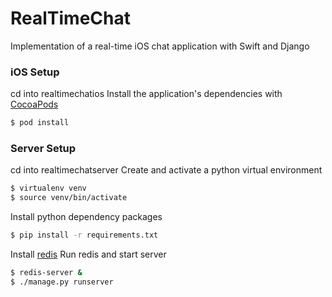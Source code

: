 # RealTimeChat

Implementation of a real-time iOS chat application with Swift and Django

### iOS Setup

cd into realtimechatios
Install the application's dependencies with [CocoaPods](https://cocoapods.org/)

```bash
$ pod install
```

### Server Setup

cd into realtimechatserver
Create and activate a python virtual environment
```bash
$ virtualenv venv
$ source venv/bin/activate
```
Install python dependency packages

```bash
$ pip install -r requirements.txt
```

Install [redis](https://redis.io/topics/quickstart)
Run redis and start server

```bash
$ redis-server &
$ ./manage.py runserver
```
